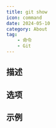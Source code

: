 ```yaml
---
title: git show
icon: command
date: 2024-05-10
category: About
tag:
    - 命令
    - Git
---
```


## 描述



## 选项



## 示例
